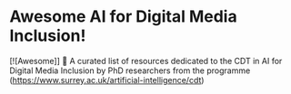 # Awesome AI for Digital Media Inclusion!

[![Awesome]]
📖 A curated list of resources dedicated to the CDT in AI for Digital Media Inclusion by PhD researchers from the programme (https://www.surrey.ac.uk/artificial-intelligence/cdt)
